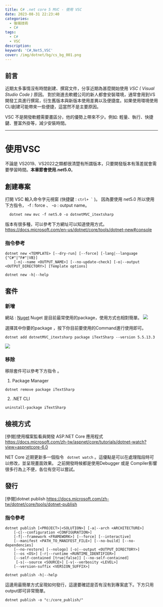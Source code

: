 ```yaml
---
title: C# .net core 5 MVC - 使用 VSC
date: 2023-08-31 22:23:40
categories: 
  - 後端技術
  - C#
tags: 
  - C#
  - VSC
description:
keyword: 'C#,Net5,VSC'
cover: /img/dotnet/bg/cs_bg_001.png
---
```


## 前言 
近期太多事情沒有時間創建、撰寫文件，分享近期為甚麼開始使用 *VSC ( Visual Studio Code )* 原因。
對於剛進去軟體公司的新人都會安裝環境，通常會用到VS 開發工具進行撰寫，衍生舊版本與新版本使用差異以及便捷度。如果使用環境使用CLI創建可能帶來一些便捷，這當然不是主要原因。

VSC 不是開發軟體需要畫區分，他的優勢上帶來不少。例如: 輕量、執行、快捷鍵、豐富外掛等，減少安裝時間。

---

# 使用VSC 
不論是 VS2019、VS2022之類都很清楚有所謂版本，只要開發版本有落差就會需要學習時間。**本章節會使用.net5.0**。

## 創建專案
打開 VSC 輸入命令字元視窗 (快捷鍵 : ``` ctrl+ ` ``` )。
因為要使用 net5.0 所以使用下方指令， -f : force 、 -o : output name。

```console
  dotnet new mvc -f net5.0 -o dotnetMVC_itextsharp
```

版本有很多種，可以參考下方網址可以知道使用方式。
https://docs.microsoft.com/en-us/dotnet/core/tools/dotnet-new#console

### 指令參考 
```
dotnet new <TEMPLATE> [--dry-run] [--force] [-lang|--language {"C#"|"F#"|VB}]
    [-n|--name <OUTPUT_NAME>] [--no-update-check] [-o|--output <OUTPUT_DIRECTORY>] [Template options]

dotnet new -h|--help
```

## 套件
### 新增 
網站 : [Nuget](https://www.nuget.org/)
Nuget 是目前最常使用的package，使用方式也相對簡單。
![](/img/dotnet/cs/cs_vsc_002.png)

選擇其中你要的package ，按下你目前要使用的Command進行使用即可。
```
dotnet add dotnetMVC_itextsharp package iTextSharp --version 5.5.13.3
```
![](/img/dotnet/cs/cs_vsc_001.png)

### 移除
移除套件可以參考下方指令 。

1. Package Manager
```
dotnet remove package iTextSharp
```
2. .NET CLI
```
uninstall-package iTextSharp
```


## 檢視方式
[參閱]使用檔案監看員開發 ASP.NET Core 應用程式
https://docs.microsoft.com/zh-tw/aspnet/core/tutorials/dotnet-watch?view=aspnetcore-6.0

NET Core 近期更新多一個指令 ``` dotnet watch``` 。這優點是可以在處理階段時可以修改，並呈現畫面效果。
之前開發時候都是使用Debugger 或是 Compiler影響很多行為上不便，各位有空可以嘗試。


## 發行
[參閱]dotnet publish
https://docs.microsoft.com/zh-tw/dotnet/core/tools/dotnet-publish

### 指令參考
```console
dotnet publish [<PROJECT>|<SOLUTION>] [-a|--arch <ARCHITECTURE>]
    [-c|--configuration <CONFIGURATION>]
    [-f|--framework <FRAMEWORK>] [--force] [--interactive]
    [--manifest <PATH_TO_MANIFEST_FILE>] [--no-build] [--no-dependencies]
    [--no-restore] [--nologo] [-o|--output <OUTPUT_DIRECTORY>]
    [--os <OS>] [-r|--runtime <RUNTIME_IDENTIFIER>]
    [--self-contained [true|false]] [--no-self-contained]
     [-s|--source <SOURCE>] [-v|--verbosity <LEVEL>]
    [--version-suffix <VERSION_SUFFIX>]

dotnet publish -h|--help
```

這邊用最簡單方式呈現如何發行，這邊要確認是否有沒有到專案底下。下方只用output即可非常簡單。
```
dotnet publish -o "c:/core_publish/"
```